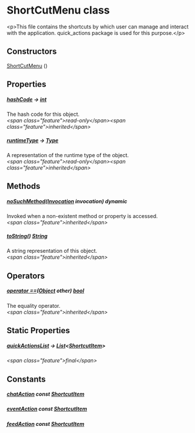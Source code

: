 


# ShortCutMenu class









\<p\>This file contains the shortcuts by which user can manage and interact with the
application. quick_actions package is used for this purpose.\</p\>




## Constructors

[ShortCutMenu](../constants_quick_actions/ShortCutMenu/ShortCutMenu.md) ()

   


## Properties

##### [hashCode](https:api.flutter.dev/flutter/dart-core/Object/hashCode.html) &#8594; [int](https:api.flutter.dev/flutter/dart-core/int-class.html)



The hash code for this object.  
_\<span class="feature"\>read-only\</span\>\<span class="feature"\>inherited\</span\>_



##### [runtimeType](https:api.flutter.dev/flutter/dart-core/Object/runtimeType.html) &#8594; [Type](https:api.flutter.dev/flutter/dart-core/Type-class.html)



A representation of the runtime type of the object.  
_\<span class="feature"\>read-only\</span\>\<span class="feature"\>inherited\</span\>_





## Methods

##### [noSuchMethod](https:api.flutter.dev/flutter/dart-core/Object/noSuchMethod.html)([Invocation](https:api.flutter.dev/flutter/dart-core/Invocation-class.html) invocation) dynamic



Invoked when a non-existent method or property is accessed.  
_\<span class="feature"\>inherited\</span\>_



##### [toString](https:api.flutter.dev/flutter/dart-core/Object/toString.html)() [String](https:api.flutter.dev/flutter/dart-core/String-class.html)



A string representation of this object.  
_\<span class="feature"\>inherited\</span\>_





## Operators

##### [operator ==](https:api.flutter.dev/flutter/dart-core/Object/operator_equals.html)([Object](https:api.flutter.dev/flutter/dart-core/Object-class.html) other) [bool](https:api.flutter.dev/flutter/dart-core/bool-class.html)



The equality operator.  
_\<span class="feature"\>inherited\</span\>_





## Static Properties

##### [quickActionsList](../constants_quick_actions/ShortCutMenu/quickActionsList.md) &#8594; [List](https:api.flutter.dev/flutter/dart-core/List-class.html)&lt;[ShortcutItem](https:pub.dev/documentation/quick_actions_platform_interface/1.0.4/types_types/ShortcutItem-class.html)\>



  
_\<span class="feature"\>final\</span\>_








## Constants

##### [chatAction](../constants_quick_actions/ShortCutMenu/chatAction-constant.md) const [ShortcutItem](https:pub.dev/documentation/quick_actions_platform_interface/1.0.4/types_types/ShortcutItem-class.html)



  




##### [eventAction](../constants_quick_actions/ShortCutMenu/eventAction-constant.md) const [ShortcutItem](https:pub.dev/documentation/quick_actions_platform_interface/1.0.4/types_types/ShortcutItem-class.html)



  




##### [feedAction](../constants_quick_actions/ShortCutMenu/feedAction-constant.md) const [ShortcutItem](https:pub.dev/documentation/quick_actions_platform_interface/1.0.4/types_types/ShortcutItem-class.html)



  









